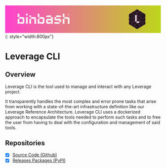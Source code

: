 ![binbash-logo](/assets/images/logos/binbash-leverage-header.png "binbash"){: style="width:800px"}

# Leverage CLI

## Overview
Leverage CLI is the tool used to manage and interact with any Leverage project.

It transparently handles the most complex and error prone tasks that arise from working with a state-of-the-art infrastructure definition like our Leverage Reference Architecture. Leverage CLI uses a dockerized approach to encapsulate the tools needed to perform such tasks and to free the user from having to deal with the configuration and management of said tools.

## Repositories
- [x] [Source Code (Github)](https://github.com/binbashar/leverage)
- [x] [Releases Packages (PyPI)](https://pypi.org/project/leverage/)
